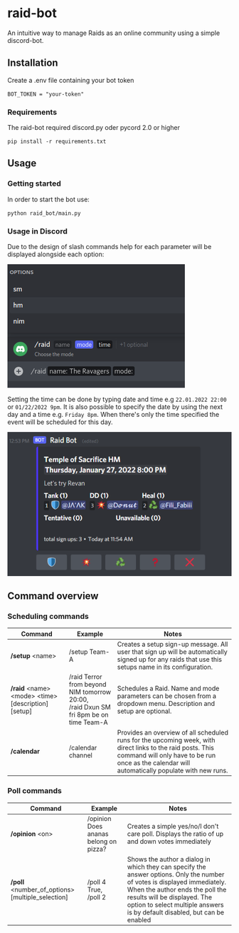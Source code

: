 # raid-bot

An intuitive way to manage Raids as an online community using a simple discord-bot.


## Installation

Create a .env file containing your bot token

```
BOT_TOKEN = "your-token"
```


### Requirements

The raid-bot required discord.py oder pycord 2.0 or higher

````commandline
pip install -r requirements.txt
````

## Usage

### Getting started
In order to start the bot use:

````commandline
python raid_bot/main.py 
````

### Usage in Discord

Due to the design of slash commands help for each parameter will be displayed alongside each option:

![Example: Raid-Command](demo-screenshots/slashcommand-usage.png)

Setting the time can be done by typing date and time e.g `22.01.2022 22:00` or `01/22/2022 9pm`.
It is also possible to specify the date by using the next day and a time e.g. `Friday 8pm`.
When there's only the time specified the event will be scheduled for this day.

![Example: Raid](demo-screenshots/example-raid.png)


## Command overview

### Scheduling commands

| Command                                                        | Example                                                                                   | Notes                                                                                                                                                                                                        |
|----------------------------------------------------------------|-------------------------------------------------------------------------------------------|--------------------------------------------------------------------------------------------------------------------------------------------------------------------------------------------------------------|
| **/setup** \<name\>                                            | /setup Team-A                                                                             | Creates a setup sign-up message. All user that sign up will be automatically signed up for any raids that use this setups name in its configuration.                                                         |
| **/raid** \<name\> \<mode\> \<time\> \[description\] \[setup\] | /raid Terror from beyond NIM tomorrow 20:00, <br> /raid Dxun SM fri 8pm be on time Team-A | Schedules a Raid. Name and mode parameters can be chosen from a dropdown menu. Description and setup are optional.                                                                                           |
| **/calendar**                                                  | /calendar channel                                                                         | Provides an overview of all scheduled runs for the upcoming week, with direct links to the raid posts. This command will only have to be run once as the calendar will automatically populate with new runs. |


### Poll commands
| Command                                                 | Example                               | Notes                                                                                                                                                                                                                                                                    |
|---------------------------------------------------------|---------------------------------------|--------------------------------------------------------------------------------------------------------------------------------------------------------------------------------------------------------------------------------------------------------------------------|
| **/opinion** \<on\>                                     | /opinion Does ananas belong on pizza? | Creates a simple yes/no/I don't care poll. Displays the ratio of up and down votes immediately                                                                                                                                                                           |
| **/poll** \<number_of_options\> \[multiple_selection\]  | /poll 4 True, <br> /poll 2            | Shows the author a dialog in which they can specify the answer options. Only the number of votes is displayed immediately. When the author ends the poll the results will be displayed. The option to select multiple answers is by default disabled, but can be enabled |




